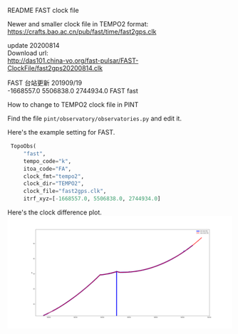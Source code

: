 README
FAST clock file

Newer and smaller clock file in TEMPO2 format:</br>
https://crafts.bao.ac.cn/pub/fast/time/fast2gps.clk

update 20200814</br>
Download url:</br>
http://das101.china-vo.org/fast-pulsar/FAST-ClockFile/fast2gps20200814.clk


FAST 台站更新 201909/19 </br>
-1668557.0      5506838.0      2744934.0        FAST                fast


How to change to TEMPO2 clock file in PINT</br>

Find the file `pint/observatory/observatories.py` and edit it.</br>

Here's the example setting for FAST.</br>

```python
 TopoObs(
     "fast",
     tempo_code="k",
     itoa_code="FA",
     clock_fmt="tempo2",
     clock_dir="TEMPO2",
     clock_file="fast2gps.clk",
     itrf_xyz=[-1668557.0, 5506838.0, 2744934.0]
```

Here's the clock difference plot.</br>
![clockDiff](https://github.com/NAOC-pulsar/FAST_ClockFile/blob/master/clockDiff.png)
